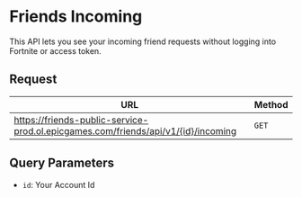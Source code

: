 # Friends Incoming
This API lets you see your incoming friend requests without logging into Fortnite or access token.

## Request
| URL | Method |
| - | - |
| https://friends-public-service-prod.ol.epicgames.com/friends/api/v1/{id}/incoming | `GET` |

## Query Parameters
- `id`: Your Account Id 
